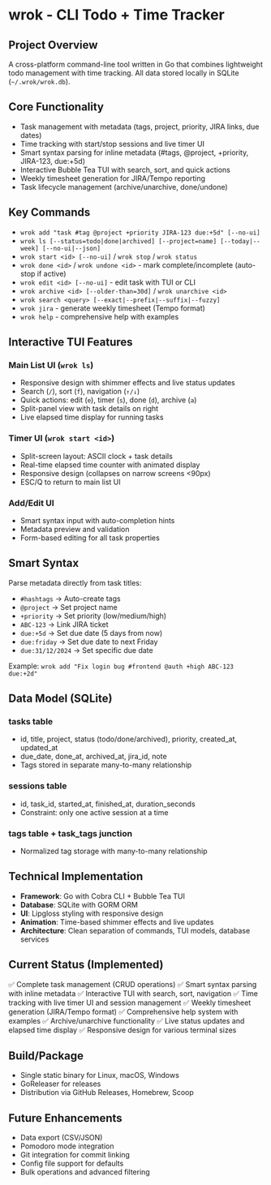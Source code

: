 # wrok - CLI Todo + Time Tracker

## Project Overview
A cross-platform command-line tool written in Go that combines lightweight todo management with time tracking. All data stored locally in SQLite (`~/.wrok/wrok.db`).

## Core Functionality
- Task management with metadata (tags, project, priority, JIRA links, due dates)
- Time tracking with start/stop sessions and live timer UI
- Smart syntax parsing for inline metadata (#tags, @project, +priority, JIRA-123, due:+5d)
- Interactive Bubble Tea TUI with search, sort, and quick actions
- Weekly timesheet generation for JIRA/Tempo reporting
- Task lifecycle management (archive/unarchive, done/undone)

## Key Commands
- `wrok add "task #tag @project +priority JIRA-123 due:+5d" [--no-ui]`
- `wrok ls [--status=todo|done|archived] [--project=name] [--today|--week] [--no-ui|--json]`
- `wrok start <id> [--no-ui]` / `wrok stop` / `wrok status`
- `wrok done <id>` / `wrok undone <id>` - mark complete/incomplete (auto-stop if active)
- `wrok edit <id> [--no-ui]` - edit task with TUI or CLI
- `wrok archive <id> [--older-than=30d]` / `wrok unarchive <id>`
- `wrok search <query> [--exact|--prefix|--suffix|--fuzzy]`
- `wrok jira` - generate weekly timesheet (Tempo format)
- `wrok help` - comprehensive help with examples

## Interactive TUI Features
### Main List UI (`wrok ls`)
- Responsive design with shimmer effects and live status updates
- Search (`/`), sort (`f`), navigation (`↑/↓`)
- Quick actions: edit (`e`), timer (`s`), done (`d`), archive (`a`)
- Split-panel view with task details on right
- Live elapsed time display for running tasks

### Timer UI (`wrok start <id>`)
- Split-screen layout: ASCII clock + task details
- Real-time elapsed time counter with animated display
- Responsive design (collapses on narrow screens <90px)
- ESC/Q to return to main list UI

### Add/Edit UI
- Smart syntax input with auto-completion hints
- Metadata preview and validation
- Form-based editing for all task properties

## Smart Syntax
Parse metadata directly from task titles:
- `#hashtags` → Auto-create tags
- `@project` → Set project name
- `+priority` → Set priority (low/medium/high)
- `ABC-123` → Link JIRA ticket
- `due:+5d` → Set due date (5 days from now)
- `due:friday` → Set due date to next Friday
- `due:31/12/2024` → Set specific due date

Example: `wrok add "Fix login bug #frontend @auth +high ABC-123 due:+2d"`

## Data Model (SQLite)
### tasks table
- id, title, project, status (todo/done/archived), priority, created_at, updated_at
- due_date, done_at, archived_at, jira_id, note
- Tags stored in separate many-to-many relationship

### sessions table
- id, task_id, started_at, finished_at, duration_seconds
- Constraint: only one active session at a time

### tags table + task_tags junction
- Normalized tag storage with many-to-many relationship

## Technical Implementation
- **Framework**: Go with Cobra CLI + Bubble Tea TUI
- **Database**: SQLite with GORM ORM
- **UI**: Lipgloss styling with responsive design
- **Animation**: Time-based shimmer effects and live updates
- **Architecture**: Clean separation of commands, TUI models, database services

## Current Status (Implemented)
✅ Complete task management (CRUD operations)
✅ Smart syntax parsing with inline metadata
✅ Interactive TUI with search, sort, navigation
✅ Time tracking with live timer UI and session management
✅ Weekly timesheet generation (JIRA/Tempo format)
✅ Comprehensive help system with examples
✅ Archive/unarchive functionality
✅ Live status updates and elapsed time display
✅ Responsive design for various terminal sizes

## Build/Package
- Single static binary for Linux, macOS, Windows
- GoReleaser for releases
- Distribution via GitHub Releases, Homebrew, Scoop

## Future Enhancements
- Data export (CSV/JSON)
- Pomodoro mode integration
- Git integration for commit linking
- Config file support for defaults
- Bulk operations and advanced filtering